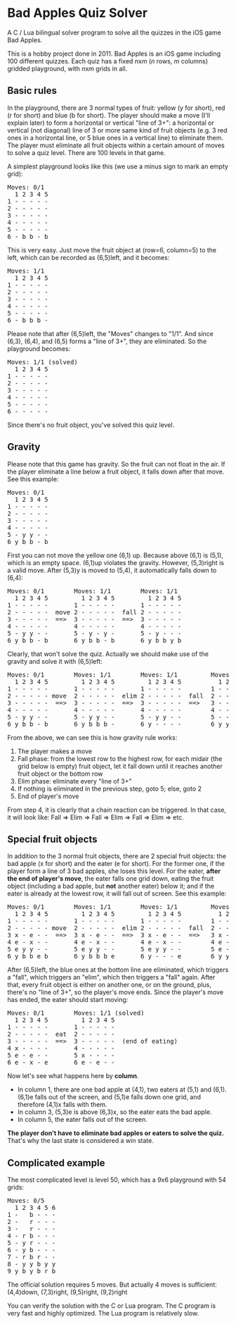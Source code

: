 # Bad Apples Quiz Solver
A C / Lua bilingual solver program to solve all the quizzes in the iOS game Bad Apples. 

This is a hobby project done in 2011. Bad Apples is an iOS game including 100 different quizzes. Each quiz has a fixed *n*x*m* (*n* rows, *m* columns) gridded playground, with *n*x*m* grids in all.

## Basic rules
In the playground, there are 3 normal types of fruit: yellow (y for short), red (r for short) and blue (b for short). The player should make a move (I'll explain later) to form a horizontal or vertical "line of 3+": a horizontal or vertical (not diagonal) line of 3 or more same kind of fruit objects (e.g. 3 red ones in a horizontal line, or 5 blue ones in a vertical line) to eliminate them. The player must eliminate all fruit objects within a certain amount of moves to solve a quiz level. There are 100 levels in that game.

A simplest playground looks like this (we use a minus sign to mark an empty grid):

<pre>
Moves: 0/1  
  1 2 3 4 5  
1 - - - - -  
2 - - - - -  
3 - - - - -  
4 - - - - -  
5 - - - - -  
6 - b b - b  
</pre>

This is very easy. Just move the fruit object at (row=6, column=5) to the left, which can be recorded as (6,5)left, and it becomes:

<pre>
Moves: 1/1
  1 2 3 4 5  
1 - - - - -  
2 - - - - -  
3 - - - - -  
4 - - - - -  
5 - - - - -  
6 - b b b -  
</pre>

Please note that after (6,5)left, the "Moves" changes to "1/1". And since (6,3), (6,4), and (6,5) forms a "line of 3+", they are eliminated. So the playground becomes:

<pre>
Moves: 1/1 (solved)
  1 2 3 4 5
1 - - - - -  
2 - - - - -  
3 - - - - -  
4 - - - - -  
5 - - - - -  
6 - - - - -  
</pre>

Since there's no fruit object, you've solved this quiz level.

## Gravity
Please note that this game has gravity. So the fruit can not float in the air. If the player eliminate a line below a fruit object, it falls down after that move. See this example:

<pre>
Moves: 0/1
  1 2 3 4 5
1 - - - - -  
2 - - - - -  
3 - - - - -  
4 - - - - -  
5 - y y - -  
6 y b b - b  
</pre>

First you can not move the yellow one (6,1) up. Because above (6,1) is (5,1), which is an empty space. (6,1)up violates the gravity. However, (5,3)right is a valid move. After (5,3)y is moved to (5,4), it automatically falls down to (6,4):

<pre>
Moves: 0/1        Moves: 1/1        Moves: 1/1
  1 2 3 4 5         1 2 3 4 5         1 2 3 4 5
1 - - - - -       1 - - - - -       1 - - - - -
2 - - - - -  move 2 - - - - -  fall 2 - - - - -
3 - - - - -  ==>  3 - - - - -  ==>  3 - - - - -
4 - - - - -       4 - - - - -       4 - - - - -
5 - y y - -       5 - y - y -       5 - y - - -
6 y b b - b       6 y b b - b       6 y b b y b
</pre>

Clearly, that won't solve the quiz. Actually we should make use of the gravity and solve it with (6,5)left:

<pre>
Moves: 0/1        Moves: 1/1        Moves: 1/1         Moves: 1/1        Moves: 1/1 (solved)
  1 2 3 4 5         1 2 3 4 5         1 2 3 4 5          1 2 3 4 5         1 2 3 4 5
1 - - - - -       1 - - - - -       1 - - - - -        1 - - - - -       1 - - - - -
2 - - - - - move  2 - - - - -  elim 2 - - - - -  fall  2 - - - - -  elim 2 - - - - -
3 - - - - -  ==>  3 - - - - -  ==>  3 - - - - -  ==>   3 - - - - -  ==>  3 - - - - -
4 - - - - -       4 - - - - -       4 - - - - -        4 - - - - -       4 - - - - -
5 - y y - -       5 - y y - -       5 - y y - -        5 - - - - -       5 - - - - -
6 y b b - b       6 y b b b -       6 y - - - -        6 y y y - -       6 - - - - -
</pre>

From the above, we can see this is how gravity rule works:
1. The player makes a move
2. Fall phase: from the lowest row to the highest row, for each midair (the grid below is empty) fruit object, let it fall down until it reaches another fruit object or the bottom row
3. Elim phase: eliminate every "line of 3+"
4. If nothing is eliminated in the previous step, goto 5; else, goto 2
5. End of player's move

From step 4, it is clearly that a chain reaction can be triggered. In that case, it will look like:
Fall => Elim => Fall => Elim => Fall => Elim => etc.

## Special fruit objects
In addition to the 3 normal fruit objects, there are 2 special fruit objects: the bad apple (x for short) and the eater (e for short). For the former one, if the player form a line of 3 bad apples, she loses this level. For the eater, **after the end of player's move**, the eater falls one grid down, eating the fruit object (including a bad apple, but **not** another eater) below it; and if the eater is already at the lowest row, it will fall out of screen. See this example:

<pre>
Moves: 0/1        Moves: 1/1        Moves: 1/1         Moves: 1/1        Moves: 1/1         Moves: 1/1
  1 2 3 4 5         1 2 3 4 5         1 2 3 4 5          1 2 3 4 5         1 2 3 4 5          1 2 3 4 5
1 - - - - -       1 - - - - -       1 - - - - -        1 - - - - -       1 - - - - -        1 - - - - -
2 - - - - - move  2 - - - - -  elim 2 - - - - -  fall  2 - - - - -  elim 2 - - - - -  fall  2 - - - - - end
3 x - e - -  ==>  3 x - e - -  ==>  3 x - e - -  ==>   3 x - - - -  ==>  3 - - - - -  ==>   3 - - - - - of
4 e - x - -       4 e - x - -       4 e - x - -        4 e - e - -       4 x - e - -        4 x - - - - player's
5 e y y - -       5 e y y - -       5 e y y - -        5 e - x - -       5 e - x - -        5 e - e - - move
6 y b b e b       6 y b b b e       6 y - - - e        6 y y y - e       6 e - - - e        6 e - x - e
</pre>

After (6,5)left, the blue ones at the bottom line are eliminated, which triggers a "fall", which triggers an "elim", which then triggers a "fall" again. After that, every fruit object is either on another one, or on the ground, plus, there's no "line of 3+", so the player's move ends. Since the player's move has ended, the eater should start moving:

<pre>
Moves: 0/1        Moves: 1/1 (solved)
  1 2 3 4 5         1 2 3 4 5
1 - - - - -       1 - - - - -
2 - - - - -  eat  2 - - - - -
3 - - - - -  ==>  3 - - - - -  (end of eating)
4 x - - - -       4 - - - - -
5 e - e - -       5 x - - - -
6 e - x - e       6 e - e - -
</pre>

Now let's see what happens here by **column**. 
- In column 1, there are one bad apple at (4,1), two eaters at (5,1) and (6,1). (6,1)e falls out of the screen, and (5,1)e falls down one grid, and therefore (4,1)x falls with them. 
- In column 3, (5,3)e is above (6,3)x, so the eater eats the bad apple. 
- In column 5, the eater falls out of the screen.

**The player don't have to eliminate bad apples or eaters to solve the quiz.** That's why the last state is considered a win state.

## Complicated example
The most complicated level is level 50, which has a 9x6 playground with 54 grids:
<pre>
Moves: 0/5
  1 2 3 4 5 6
1 -   b - - -
2 -   r - - -
3 -   r - - -
4 - r b - - -
5 - y r - - -
6 - y b - - -
7 - r b r - - 
8 - y y b y y 
9 y b y b r b
</pre>

The official solution requires 5 moves. But actually 4 moves is sufficient:
(4,4)down, (7,3)right, (9,5)right, (9,2)right

You can verify the solution with the C or Lua program. The C program is very fast and highly optimized. The Lua program is relatively slow.
